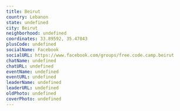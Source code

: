 ```yaml
---
title: Beirut
country: Lebanon
state: undefined
city: Beirut
neighborhood: undefined
coordinates: 33.89592, 35.47843
plusCode: undefined
socialName: Facebook
socialURL: https://www.facebook.com/groups/free.code.camp.beirut
chatName: undefined
chatURL: undefined
eventName: undefined
eventURL: undefined
leaderName: undefined
leaderURL: undefined
oldPhoto: undefined
coverPhoto: undefined
---
```

